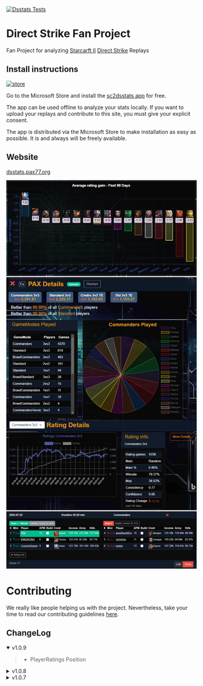 [![Dsstats Tests](https://github.com/ipax77/dsstats/actions/workflows/dsstats.tests.yml/badge.svg)](https://github.com/ipax77/dsstats/actions/workflows/dsstats.tests.yml)

# Direct Strike Fan Project

Fan Project for analyzing [Starcarft II](https://starcraft2.com) [Direct Strike](https://www.patreon.com/Tya) Replays

## Install instructions

[<img src="images/store.png" alt="store" width="100"/>](https://www.microsoft.com/store/apps/9NNNMB503HN5)

Go to the Microsoft Store and install the [sc2dsstats app](https://www.microsoft.com/store/apps/9NNNMB503HN5) for free.

The app can be used offline to analyze your stats locally. If you want to upload your replays and contribute to this site, you must give your explicit consent.

The app is distributed via the Microsoft Store to make installation as easy as possible. It is and always will be freely available.

## Website
[dsstats.pax77.org](https://dsstats.pax77.org)

![stats](/images/stats.png)
![details](/images/pldetails.png)
![replay](/images/replay.png)

# Contributing

We really like people helping us with the project. Nevertheless, take your time to read our contributing guidelines [here](./CONTRIBUTING.md).

## ChangeLog

<details open="open"><summary>v1.0.9</summary>

>- PlayerRatings Position

</details>

<details><summary>v1.0.8</summary>

>- FunStats based on Default Filter
>- Ratings calculation improved

</details>

<details><summary>v1.0.7</summary>

>- FunStats
>- Fixed (most) NoSetupEvent decoding errors

</details>

